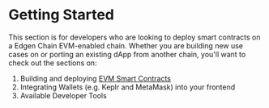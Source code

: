 # Getting Started

This section is for developers who are looking to deploy smart contracts on a Edgen Chain EVM-enabled chain. Whether you are building new use cases on or porting an existing dApp from another chain, you'll want to check out the sections on:

1. Building and deploying [EVM Smart Contracts](/docs/evm/smart-contracts)
2. Integrating Wallets (e.g. Keplr and MetaMask) into your frontend
3. Available Developer Tools